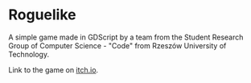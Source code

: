 # Roguelike
A simple game made in GDScript by a team from the Student Research Group of Computer Science - "Code" from Rzeszów University of Technology.

Link to the game on [itch.io](https://kacperacy.itch.io/roguelike).
